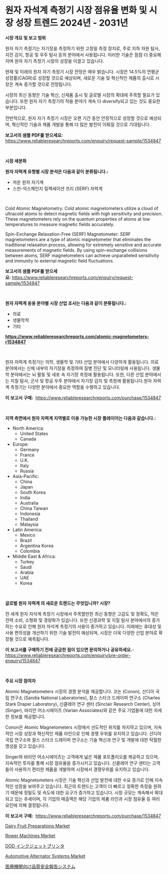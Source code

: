 <p><h1>원자 자석계 측정기 시장 점유율 변화 및 시장 성장 트렌드 2024년 - 2031년</h1></p><p><strong>시장 개요 및 보고 범위</strong></p>
<p><p>원자 자기 측정기는 자기장을 측정하기 위한 고정밀 측정 장치로, 주로 지하 자원 탐사, 지진 감지, 항공 및 우주 탐사 등의 분야에서 사용됩니다. 이러한 기술은 점점 더 중요해지며 원자 자기 측정기 시장의 성장을 이끌고 있습니다.</p><p>현재 및 미래의 원자 자기 측정기 시장 전망은 매우 밝습니다. 시장은 14.5%의 연평균 성장률(CAGR)로 성장할 것으로 예상되며, 새로운 기술 및 혁신적인 제품의 출시로 시장은 계속 증가할 것으로 전망됩니다.</p><p>시장의 최신 동향은 기술 혁신, 신제품 출시 및 글로벌 시장의 확대에 주목할 필요가 있습니다. 또한 원자 자기 측정기의 적용 분야가 계속 다 diversify되고 있는 것도 중요한 부분입니다.</p><p>전반적으로, 원자 자기 측정기 시장은 오랜 기간 동안 안정적으로 성장할 것으로 예상되며, 혁신적인 기술과 제품 개발을 통해 더 많은 발전이 이뤄질 것으로 기대됩니다.</p></p>
<p><strong>보고서의 샘플 PDF를 받으세요:</strong> <a href="https://www.reliableresearchreports.com/enquiry/request-sample/1534847">https://www.reliableresearchreports.com/enquiry/request-sample/1534847</a></p>
<p>&nbsp;</p>
<p><strong>시장 세분화</strong></p>
<p><strong>원자 자력계 유형별 시장 분석은 다음과 같이 분류됩니다.:</strong></p>
<p><ul><li>저온 원자 자기계</li><li>스핀-익스체인지 릴랙세이션 프리 (SERF) 자력계</li></ul></p>
<p>&nbsp;</p>
<p><p>Cold Atomic Magnetometry: Cold atomic magnetometers utilize a cloud of ultracold atoms to detect magnetic fields with high sensitivity and precision. These magnetometers rely on the quantum properties of atoms at low temperatures to measure magnetic fields accurately.</p><p>Spin-Exchange Relaxation-Free (SERF) Magnetometer: SERF magnetometers are a type of atomic magnetometer that eliminates the traditional relaxation process, allowing for extremely sensitive and accurate measurements of magnetic fields. By using spin-exchange collisions between atoms, SERF magnetometers can achieve unparalleled sensitivity and immunity to external magnetic field fluctuations.</p></p>
<p><strong>보고서의 샘플 PDF를 받으세요:</strong>&nbsp;<a href="https://www.reliableresearchreports.com/enquiry/request-sample/1534847">https://www.reliableresearchreports.com/enquiry/request-sample/1534847</a></p>
<p>&nbsp;</p>
<p><strong> 원자 자력계 응용 분야별 시장 산업 조사는 다음과 같이 분류됩니다.:</strong></p>
<p><ul><li>의료</li><li>생물학적</li><li>기타</li></ul></p>
<p><strong><a href="https://www.reliableresearchreports.com/atomic-magnetometers-r1534847">https://www.reliableresearchreports.com/atomic-magnetometers-r1534847</a></strong></p>
<p>&nbsp;</p>
<p><p>원자 자력계 측정기는 의학, 생물학 및 기타 산업 분야에서 다양하게 활용됩니다. 의료 분야에서는 신체 내부의 자기장을 측정하여 질병 진단 및 모니터링에 사용됩니다. 생물학 분야에서는 뇌 활동 및 세포 속 자기장 측정에 활용됩니다. 또한, 다른 산업 분야에서는 지질 탐사, 군사 및 항공 우주 분야에서 자기장 감지 및 측정에 활용됩니다.원자 자력계 측정기는 다양한 분야에서 중요한 역할을 수행하고 있습니다.</p></p>
<p><strong>이 보고서 구매:</strong>&nbsp; <a href="https://www.reliableresearchreports.com/purchase/1534847">https://www.reliableresearchreports.com/purchase/1534847</a></p>
<p>&nbsp;</p>
<p><strong>지역 측면에서 원자 자력계 지역별로 이용 가능한 시장 플레이어는 다음과 같습니다.:</strong></p>
<p><ul>
    <li>
        North America:
        <ul>
            <li>United States</li>
            <li>Canada</li>
        </ul>
    </li>
    <li>
        Europe:
        <ul>
            <li>Germany</li>
            <li>France</li>
            <li>U.K.</li>
            <li>Italy</li>
            <li>Russia</li>
        </ul>
    </li>
    <li>
        Asia-Pacific:
        <ul>
            <li>China</li>
            <li>Japan</li>
            <li>South Korea</li>
            <li>India</li>
            <li>Australia</li>
            <li>China Taiwan</li>
            <li>Indonesia</li>
            <li>Thailand</li>
            <li>Malaysia</li>
        </ul>
    </li>
    <li>
        Latin America:
        <ul>
            <li>Mexico</li>
            <li>Brazil</li>
            <li>Argentina Korea</li>
            <li>Colombia</li>
        </ul>
    </li>
    <li>
        Middle East & Africa:
        <ul>
            <li>Turkey</li>
            <li>Saudi</li>
            <li>Arabia</li>
            <li>UAE</li>
            <li>Korea</li>
        </ul>
    </li>
    </ul></p>
<p>&nbsp;</p>
<p><strong>글로벌 원자 자력계 의 새로운 트렌드는 무엇입니까? 시장?</strong></p>
<p><p>전 세계 원자 자석계 측정기 시장에서 주목할만한 최신 동향은 고감도 및 정확도, 적은 전력 소비, 소형화 및 경량화가 있습니다. 또한 신경과학 및 지질 탐사 분야에서의 증가하는 수요로 인해 원자 자석계 측정기의 사용이 증가하고 있습니다. 미래에는 휴대성 및 사용 편의성을 개선하기 위한 기술 발전이 예상되며, 시장은 더욱 다양한 산업 분야로 확장될 것으로 예측됩니다.</p></p>
<p><strong>이 보고서를 구매하기 전에 궁금한 점이 있으면 문의하거나 공유하세요.</strong>- <a href="https://www.reliableresearchreports.com/enquiry/pre-order-enquiry/1534847">https://www.reliableresearchreports.com/enquiry/pre-order-enquiry/1534847</a></p>
<p>&nbsp;</p>
<p><strong>주요 시장 참여자</strong></p>
<p><p>Atomic Magnetometers 시장의 경쟁 분석을 제공합니다. 코논 (Conon), 산디아 국립 연구소 (Sandia National Laboratories), 찰스 스타크 드레이퍼 연구소 (Charles Stark Draper Laboratory), 신클레어 연구 센터 (Sinclair Research Center), 싱어 (Singer), 바리안 어소시에이츠 (Varian Associates)와 같은 주요 기업들에 대한 자세한 정보를 제공합니다.</p><p>Conon은 Atomic Magnetometers 시장에서 선도적인 위치를 차지하고 있으며, 지속적인 시장 성장과 혁신적인 제품 라인으로 인해 경쟁 우위를 유지하고 있습니다. 산디아 국립 연구소와 찰스 스타크 드레이퍼 연구소는 기술 혁신과 연구 및 개발에 대한 탁월한 명성을 갖고 있습니다.</p><p>Singer와 바리안 어소시에이츠는 고객에게 넓은 제품 포트폴리오를 제공하고 있으며, 지속적인 투자를 통해 시장 점유율을 증가시키고 있습니다. 신클레어 연구 센터는 고객들이 사용하기 편리한 제품을 개발하여 시장에서 경쟁우위를 유지하고 있습니다.</p><p>Atomic Magnetometers 시장은 기술 혁신과 산업 발전에 대한 수요 증가로 인해 지속적인 성장을 보여주고 있습니다. 최근의 트렌드는 고객이 더 빠르고 정확한 측정을 원하기 때문에 정밀도 및 속도에 대한 요구가 증가하고 있습니다. 시장 규모는 계속해서 확대되고 있는 추세이며, 각 기업의 매출액은 해당 기업의 제품 라인과 시장 점유율 등 여러 요인에 의해 결정됩니다.</p></p>
<p><strong>이 보고서 구매:</strong>&nbsp;&nbsp;<a href="https://www.reliableresearchreports.com/purchase/1534847">https://www.reliableresearchreports.com/purchase/1534847</a></p>
<p><p><a href="https://github.com/vimar16th/Market-Research-Report-List-4/blob/main/dairy-fruit-preparations-market.md">Dairy Fruit Preparations Market</a></p><p><a href="https://view.publitas.com/reportprime-1/rower-machines-market-growth-market-trends-covid-19-impact-and-forecasts-for-period-from-2024-2031/">Rower Machines Market</a></p><p><a href="https://github.com/zjkmgcs938405/Market-Research-Report-List-1/blob/main/229856120026.md">DOD インクジェットプリンタ</a></p><p><a href="https://www.linkedin.com/pulse/insights-automotive-alternator-systems-market-size-analysing-f03we?trackingId=wncGesn%2F43cUA%2FVDdxTuOw%3D%3D">Automotive Alternator Systems Market</a></p><p><a href="https://medium.com/@adaming121/%E5%8C%BB%E7%99%82%E5%B8%82%E5%A0%B4%E3%81%AE%E5%93%81%E8%B3%AA%E3%81%8A%E3%82%88%E3%81%B3%E5%AE%89%E5%85%A8%E6%80%A7%E5%A0%B1%E5%91%8A%E3%82%B7%E3%82%B9%E3%83%86%E3%83%A0%E3%81%AE%E5%B8%82%E5%A0%B4%E8%A6%8F%E6%A8%A1-cagr-%E3%83%88%E3%83%AC%E3%83%B3%E3%83%892024-2030-6d32c2ce526d">医療機関向け品質安全報告システム</a></p></p>